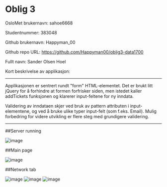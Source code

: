 Oblig 3
========
OsloMet brukernavn: sahoe6668

Studentnummer: 383048

Github brukernavn: Happyman_00

Github repo URL: https://github.com/Happyman00/oblig3-data1700

Fullt navn: Sander Olsen Hoel

Kort beskrivelse av applikasjon:
___
Applikasjonen er sentrert rundt "form" HTML-elementet. 
Det er brukt litt jQuery for å forhindre at formen forfrisker siden, men istedet kaller addTickets funksjonen og klarerer input-feltene for ny inndata.

Validering av inndataen skjer ved bruk av pattern attributen i input-elementene, og ved å bruke ulike typer input-felt (som f.eks. Email). Mulig forbedring for videre utvikling er flere steg med grundigere validering.

___
##Server running

![image](https://github.com/Happyman00/oblig3-data1700/assets/28388838/a3e8863a-bea5-4203-b9cc-9afd803a5de0)

##Main page

![image](https://github.com/Happyman00/oblig3-data1700/assets/28388838/6cb22470-bd11-481b-bcfe-4f291e998d38)

##Network tab

![image](https://github.com/Happyman00/oblig3-data1700/assets/28388838/2029beff-f603-429c-87f0-dad3208803fc)
![image](https://github.com/Happyman00/oblig3-data1700/assets/28388838/092ef712-b758-4f74-a149-0f8ebfba050c)
![image](https://github.com/Happyman00/oblig3-data1700/assets/28388838/fb5b59e4-b863-4ab2-89ea-146b764480a5)


